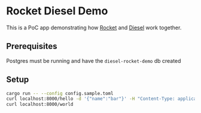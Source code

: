 # Rocket Diesel Demo

This is a PoC app demonstrating how [Rocket](rocket.rs) and [Diesel](diesel.rs) work together.

## Prerequisites
Postgres must be running and have the `diesel-rocket-demo` db created

## Setup

```bash
cargo run -- --config config.sample.toml
curl localhost:8000/hello -d '{"name":"bar"}' -H "Content-Type: application/json"
curl localhost:8000/world
```